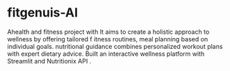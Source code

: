 # fitgenuis-AI
 Ahealth and fitness project with It aims to create a holistic approach to wellness by offering tailored  f  itness routines, meal planning based on individual goals. nutritional guidance combines personalized  workout plans with expert dietary advice.  Built an interactive wellness platform with Streamlit and Nutritionix API .
